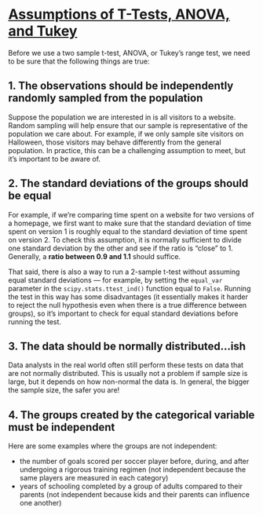 ####

# [Assumptions of T-Tests, ANOVA, and Tukey](https://www.codecademy.com/courses/hypothesis-testing-python/lessons/hypothesis-testing-associations/exercises/assumptions-of-the-test)

Before we use a two sample t-test, ANOVA, or Tukey’s range test, we need to be sure that the following things are true:

## 1. The observations should be independently randomly sampled from the population
Suppose the population we are interested in is all visitors to a website. 
Random sampling will help ensure that our sample is representative of the population we care about. 
For example, if we only sample site visitors on Halloween, those visitors may behave differently from the general population. 
In practice, this can be a challenging assumption to meet, but it’s important to be aware of.

## 2. The standard deviations of the groups should be equal
For example, if we’re comparing time spent on a website for two versions of a homepage, 
we first want to make sure that the standard deviation of time spent on version 1 is roughly equal to the standard deviation of time spent on version 2. 
To check this assumption, it is normally sufficient to divide one standard deviation by the other and see if the ratio is “close” to 1. 
Generally, a **ratio between 0.9 and 1.1** should suffice.

That said, there is also a way to run a 2-sample t-test without assuming equal standard deviations — for example, 
by setting the `equal_var` parameter in the `scipy.stats.ttest_ind()` function equal to `False`. 
Running the test in this way has some disadvantages (it essentially makes it harder to reject the null hypothesis even when there is a true difference between groups), 
so it’s important to check for equal standard deviations before running the test.

## 3. The data should be normally distributed…ish
Data analysts in the real world often still perform these tests on data that are not normally distributed. 
This is usually not a problem if sample size is large, but it depends on how non-normal the data is. 
In general, the bigger the sample size, the safer you are!

## 4. The groups created by the categorical variable must be independent
Here are some examples where the groups are not independent:
* the number of goals scored per soccer player before, during, and after undergoing a rigorous training regimen 
(not independent because the same players are measured in each category)
* years of schooling completed by a group of adults compared to their parents (not independent because kids and their parents can influence one another)
